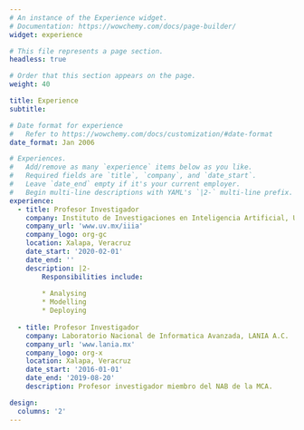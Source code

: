 ```yaml
---
# An instance of the Experience widget.
# Documentation: https://wowchemy.com/docs/page-builder/
widget: experience

# This file represents a page section.
headless: true

# Order that this section appears on the page.
weight: 40

title: Experience
subtitle:

# Date format for experience
#   Refer to https://wowchemy.com/docs/customization/#date-format
date_format: Jan 2006

# Experiences.
#   Add/remove as many `experience` items below as you like.
#   Required fields are `title`, `company`, and `date_start`.
#   Leave `date_end` empty if it's your current employer.
#   Begin multi-line descriptions with YAML's `|2-` multi-line prefix.
experience:
  - title: Profesor Investigador
    company: Instituto de Investigaciones en Inteligencia Artificial, Universidad Veracruzana
    company_url: 'www.uv.mx/iiia'
    company_logo: org-gc
    location: Xalapa, Veracruz
    date_start: '2020-02-01'
    date_end: ''
    description: |2-
        Responsibilities include:
        
        * Analysing
        * Modelling
        * Deploying
        
  - title: Profesor Investigador
    company: Laboratorio Nacional de Informatica Avanzada, LANIA A.C.
    company_url: 'www.lania.mx'
    company_logo: org-x
    location: Xalapa, Veracruz
    date_start: '2016-01-01'
    date_end: '2019-08-20'
    description: Profesor investigador miembro del NAB de la MCA.

design:
  columns: '2'
---
```

